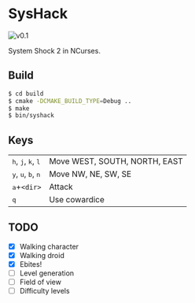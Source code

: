 SysHack
=======

![v0.1](https://img.shields.io/badge/dev-v0.1-brightgreen.svg)

System Shock 2 in NCurses.

## Build

```sh
$ cd build
$ cmake -DCMAKE_BUILD_TYPE=Debug ..
$ make
$ bin/syshack
```

## Keys

|                                                        |                               |
| ---                                                    | ---                           |
| <kbd>h</kbd>, <kbd>j</kbd>, <kbd>k</kbd>, <kbd>l</kbd> | Move WEST, SOUTH, NORTH, EAST |
| <kbd>y</kbd>, <kbd>u</kbd>, <kbd>b</kbd>, <kbd>n</kbd> | Move NW, NE, SW, SE           |
| <kbd>a</kbd>+`<dir>`                                   | Attack                        |
| <kbd>q</kbd>                                           | Use cowardice                 |

## TODO

- [x] Walking character
- [x] Walking droid
- [x] Ebites!
- [ ] Level generation
- [ ] Field of view
- [ ] Difficulty levels
